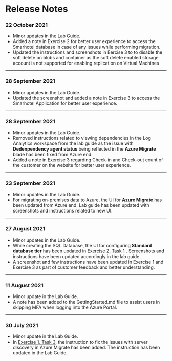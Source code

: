 # Release Notes

### 22 October 2021

  - Minor updates in the Lab Guide.
  -  Added a note in Exercise 2  for better user experience to access the Smarhotel database in case of any issues while performing migration.
  - Updated the instructions and screenshots in Eercise 3 to to disable the soft delete on blobs and container as the soft delete enabled storage account is not supported for enabling replication on Virtual Machines
-----------------

### 28 September 2021

  - Minor updates in the Lab Guide.
  - Updated the screenshot and added a note in Exercise 3 to access the Smarhotel Application for better user experience.
-----------------

### 28 September 2021

  - Minor updates in the Lab Guide.
  - Removed instructions related to viewing dependencies in the Log Analytics workspace from the lab guide as the issue with **Dedenpendency agent status** being reflected in the **Azure Migrate** blade has been fixed from Azure end.
  - Added a note in Exercise 3 regarding Check-in and Check-out count of the customer on the website for better user experience.
-----------------

### 23 September 2021
  - Minor updates in the Lab Guide.
  - For migrating on-premises data to Azure, the UI for **Azure Migrate** has been updated from Azure end. Lab guide has been updated with screenshots and instructions related to new UI.
-----------------

### 27 August 2021
  - Minor updates in the Lab Guide.
  - While creating the SQL Database, the UI for configuring  **Standard database tier** has been updated in [Exercise 2, Task 1](https://github.com/CloudLabs-MCW/MCW-Line-of-business-application-migration/blob/snapshot/Hands-on%20lab/HOL%20step-by%20step%20-%20Line-of-business%20application%20migration_07.md) . Screenshots and instructions have been updated accordingly in the lab guide.
  - A screenshot and few instructions have been updated in Exercise 1 and Exercise 3 as part of customer feedback and better understanding.

----------------

### 11 August 2021
  - Minor update in the Lab Guide.
  - A note has been added to the GettingStarted.md file to assist users in skipping MFA when logging into the Azure Portal.
  
------------------

### 30 July 2021
  - Minor update in the Lab Guide.
  - In [Exercise 1, Task 3](https://github.com/CloudLabs-MCW/MCW-Line-of-business-application-migration/blob/prod/Hands-on%20lab/HOL%20step-by%20step%20-%20Line-of-business%20application%20migration_06.md), the  instruction to fix the issues with server discovery in Azure Migrate has been added. The instruction has been updated in the Lab Guide.

